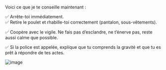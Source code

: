 Voici ce que je te conseille maintenant :

✅ Arrête-toi immédiatement.                                                                                         
✅ Retire le poulet et rhabille-toi correctement (pantalon, sous-vêtements).

✅ Coopère avec le vigile. Ne fais pas d’esclandre, ne t’énerve pas, reste aussi calme que possible.

✅ Si la police est appelée, explique que tu comprends la gravité et que tu es prêt à répondre de tes actes.

![image](https://github.com/user-attachments/assets/12f7dc1a-124f-40b9-bec4-4d2c773f6726)

